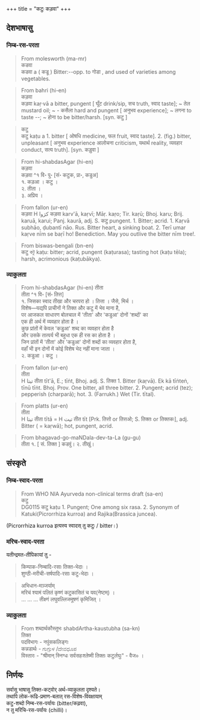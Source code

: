 +++
title = "कटुः कड़वा"
+++

## देशभाषासु
### निम्ब-रस-परता
> From molesworth (ma-mr)  
कडवा  
कडवा a ( कडू ) Bitter:--opp. to गोडा , and used of varieties among vegetables.

> From bahri (hi-en)  
कड़वा  
कड़वा kaṛ·vā a bitter, pungent [ घूँट drink/sip, सच truth, स्वाद taste]; ~ तेल mustard oil; ~ - कसैला hard and pungent [ अनुभव experience]; ~ लगना to taste --; ~ होना to be bitter/harsh. [syn. कटु ]

> कटु  
कटु kaṭu a 1. bitter [ ओषधि medicine, फल fruit, स्वाद taste]. 2. (fig.) bitter, unpleasant [ अनुभव experience आलोचना criticism, यथार्थ reality, व्यवहार conduct, सत्य truth]. [syn. कड़ुवा ]

> From hi-shabdasAgar (hi-en)  
कड़वा  
कड़वा ^१ वि॰ पु॰ [सं॰ कटुक, प्रा॰, कडुअ]  
१. कड़आ । कटु ।  
२. तीता ।  
३. अप्रिय ।

> From fallon (ur-en)  
कड़वा
H کرَوا कड़वा karv'ā, kaṛvī; Māṛ. kaṛo; Tir. kaṛū; Bhoj. karu; Brij. karuā, karui; Panj. kaurā, adj. S. कटु pungent. 1. Bitter; acrid. 1. Kaṛvā subhāo, ḍubantī nāo. Rus. Bitter heart, a sinking boat. 2. Terī umar kaṛve nīm se baṛī ho! Benediction. May you outlive the bitter nīm tree!.


> From biswas-bengali (bn-en)  
कटु
   কটু  kaṭu: bitter; acrid, pungent (kaṭurasa); tasting hot (kaṭu tēla); harsh, acrimonious (kaṭubākya). 

### व्याकुलता

> From hi-shabdasAgar (hi-en)
तीता  
तीता ^१ वि॰ [सं॰ तित्त]  
१. जिसका स्वाद तीखा और चरपरा हो । तित्ता । जैसे, मिर्च ।  
विशेष—यद्यपि प्राचीनों ने तिक्त और कटु में भेव माना है,  
पर आजकल साधारण बोलचाल में 'तीता' और 'कडुआ' दोनों 'शब्दों' का  
एक ही अर्थ में व्यवहार होता है ।  
कुछ प्रांतों में केवल 'कडुआ' शब्द का व्यवहार होता है  
और उसके तात्पर्य भी बहुधा एक ही रस का होता है ।  
जिन प्रांतों में 'तीता' और 'कडुआ' दोनों शब्दों का व्यवहार होता है,  
वहाँ भी इन दोनों में कोई विशेष भेद नहीं माना जाता ।  
२. कडुआ । कटु ।  


> From fallon (ur-en)  
तीता  
H تيتا तीता tīt'ā, E.; tīṅt, Bhoj. adj. S. तिक्त 1. Bitter (kaṛvā). Ek kā tīṅteṅ, tīnū tīṅt. Bhoj. Prov. One bitter, all three bitter. 2. Pungent; acrid (tez); pepperish (charparā); hot. 3. (Farrukh.) Wet (Tir. tītal).


> From platts (ur-en)    
तीता  
H تيتا तीता tītā = H تيت तीत tīt [Prk. तित्तो or तित्तओ; S. तिक्तः or तिक्तकः], adj. Bitter ( = kaṛwā); hot, pungent, acrid.

> From bhagavad-go-maNDala-dev-ta-La (gu-gu)  
तीता
१. [ सं. तिक्त ]
कडवुं।
२.
तीखुं।

## संस्कृते

### निम्ब-स्वाद-परता
> From WHO NIA Ayurveda non-clinical terms draft (sa-en)  
कटु  
DG0115 कटु kaṭu 1. Pungent; One among six rasa. 2. Synonym of Katuki(Picrorrhiza kurroa) and Rajika(Brassica juncea).

(Picrorrhiza kurroa इत्यस्य स्वादस् तु कटुः / bitter।) 


### मरिच-स्वाद-परता

यतीन्द्रमत-तीपिकायां तु -

> किम्पाक-निम्बादि-रसाः तिक्त-भेदाः ।  
शुण्ठी-मरीची-सर्षपादि-रसाः कटु-भेदाः ।


> अभिधान-मञ्जर्याम्  
> मरिचं श्यामं पलितं कृष्णं कटुकासितं च यव(नेष्टम्) ।  
... ... ... तीक्ष्णं लघुवल्लिजमूषणं कृमिजित् ।

### व्याकुलता
> From शब्दार्थकौस्तुभः shabdArtha-kaustubha (sa-kn)  
> तिक्त  
पदविभागः - नपुंसकलिङ्गः  
कन्नडार्थः - ಗುಗ್ಗುಳ /ದೇವಧೂಪ  
विस्तारः - "श्रीमान् स्निग्धः सर्वसहःश्लेष्मी तिक्तः कटुर्लघुः" - वैज० ।


## निर्णयः
सर्वासु भाषासु तिक्त-कट्वोर् अर्थ-व्याकुलता दृश्यते।  
तथापि लोक-रूढि-प्रमाण-बलात् रस-विशेष-विवक्षायाम्  
कटु-शब्दो निम्ब-रस-पर्यायः (bitter/कढ़वा),  
न तु मरिचि-रस-पर्यायः (chilli)।  
